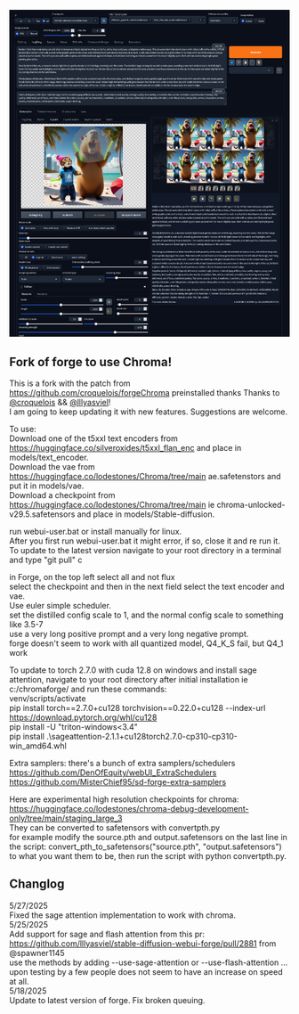 ![GUI Screenshot](images/screenshot.png)

## Fork of forge to use Chroma!

This is a fork with the patch from https://github.com/croquelois/forgeChroma preinstalled thanks Thanks to [@croquelois](https://github.com/croquelois) && [@lllyasviel](https://github.com/lllyasviel)!   
I am going to keep updating it with new features. Suggestions are welcome.  

To use:  
Download one of the t5xxl text encoders from https://huggingface.co/silveroxides/t5xxl_flan_enc and place in models/text_encoder.  
Download the vae from https://huggingface.co/lodestones/Chroma/tree/main ae.safetenstors and put it in models/vae.  
Download a checkpoint from https://huggingface.co/lodestones/Chroma/tree/main ie chroma-unlocked-v29.5.safetensors and place in models/Stable-diffusion.  

run webui-user.bat or install manually for linux.  
After you first run webui-user.bat it might error, if so, close it and re run it.  
To update to the latest version navigate to your root directory in a terminal and type "git pull"  c

in Forge, on the top left select all and not flux  
select the checkpoint and then in the next field select the text encoder and vae.  
Use euler simple scheduler.  
set the distilled config scale to 1, and the normal config scale to something like 3.5-7  
use a very long positive prompt and a very long negative prompt.  
forge doesn't seem to work with all quantized model, Q4_K_S fail, but Q4_1 work  

To update to torch 2.7.0 with cuda 12.8 on windows and install sage attention, navigate to your root directory after initial installation ie c:/chromaforge/ and run these commands:  
venv/scripts/activate  
pip install torch==2.7.0+cu128 torchvision==0.22.0+cu128 --index-url https://download.pytorch.org/whl/cu128  
pip install -U "triton-windows<3.4"  
pip install .\sageattention-2.1.1+cu128torch2.7.0-cp310-cp310-win_amd64.whl  

Extra samplers:
there's a bunch of extra samplers/schedulers
https://github.com/DenOfEquity/webUI_ExtraSchedulers
https://github.com/MisterChief95/sd-forge-extra-samplers

Here are experimental high resolution checkpoints for chroma:  
https://huggingface.co/lodestones/chroma-debug-development-only/tree/main/staging_large_3  
They can be converted to safetensors with convertpth.py  
for example modify the source.pth and output.safetensors on the last line in the script: convert_pth_to_safetensors("source.pth", "output.safetensors") to what you want them to be, then run the script with python convertpth.py.  

## Changlog  
5/27/2025  
    Fixed the sage attention implementation to work with chroma.  
5/25/2025  
    Add support for sage and flash attention from this pr: https://github.com/lllyasviel/stable-diffusion-webui-forge/pull/2881  from @spawner1145  
    use the methods by adding --use-sage-attention or --use-flash-attention  ... upon testing by a few people does not seem to have an increase on speed at all.  
5/18/2025  
    Update to latest version of forge. Fix broken queuing.  

    
